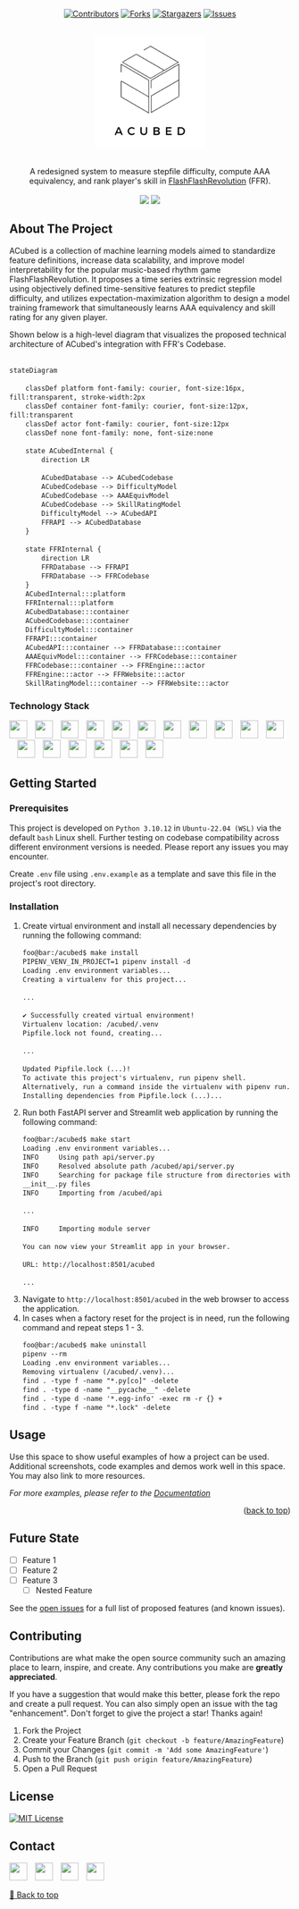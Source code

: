 <!-- Improved compatibility of back to top link: See: https://github.com/othneildrew/Best-README-Template/pull/73 -->
<a name="readme-top"></a>
<!--
*** Thanks for checking out the Best-README-Template. If you have a suggestion
*** that would make this better, please fork the repo and create a pull request
*** or simply open an issue with the tag "enhancement".
*** Don't forget to give the project a star!
*** Thanks again! Now go create something AMAZING! :D
-->



<!-- PROJECT SHIELDS -->
<!--
*** I'm using markdown "reference style" links for readability.
*** Reference links are enclosed in brackets [ ] instead of parentheses ( ).
*** See the bottom of this document for the declaration of the reference variables
*** for contributors-url, forks-url, etc. This is an optional, concise syntax you may use.
*** https://www.markdownguide.org/basic-syntax/#reference-style-links
-->
<div align="center">

[![Contributors][contributors-shield]][contributors-url]
[![Forks][forks-shield]][forks-url]
[![Stargazers][stars-shield]][stars-url]
[![Issues][issues-shield]][issues-url]

</div>



<!-- PROJECT LOGO -->
<br />
<div align="center">
  <a href="https://github.com/wirrywoo/ACubed">
    <picture>
        <source srcset="assets/logo/dark-mode.png"  media="(prefers-color-scheme: dark)">
        <img src="assets/logo/no-dark-mode.png" alt="Logo" width="200px" height=auto>
    </picture>
  </a>
  <br />
  <br />
  <p align="center">
    A redesigned system to measure stepfile difficulty, compute AAA equivalency, and rank player's skill in <a href="https://www.flashflashrevolution.com/">FlashFlashRevolution</a> (FFR). 
<!--     <br />
    <a href="https://github.com/wirrywoo/acubed/"><strong>Explore the docs »</strong></a>
    <br /> -->
    <br />
    <br />
<!--    <a href="https://www.youtube.com/watch?v=iHAt1286_4c">View Demo</a>
    ·
    · -->
    <a href="https://github.com/wirrywoo/acubed/issues"><img src="https://img.shields.io/badge/report_bug-blue?colorA=363a4f&colorB=d62728&style=for-the-badge" /></a>
    <a href="https://github.com/wirrywoo/acubed/issues"><img src="https://img.shields.io/badge/request_feature-blue?colorA=363a4f&colorB=2ca02c&style=for-the-badge" /></a>
  </p>
</div>



<!-- ABOUT THE PROJECT -->
## About The Project

ACubed is a collection of machine learning models aimed to standardize feature definitions, increase data scalability, and improve model interpretability for the popular music-based rhythm game FlashFlashRevolution. It proposes a time series extrinsic regression model using objectively defined time-sensitive features to predict stepfile difficulty, and utilizes expectation-maximization algorithm to design a model training framework that simultaneously learns AAA equivalency and skill rating for any given player.

Shown below is a high-level diagram that visualizes the proposed technical architecture of ACubed's integration with FFR's Codebase.

```mermaid

stateDiagram

    classDef platform font-family: courier, font-size:16px, fill:transparent, stroke-width:2px
    classDef container font-family: courier, font-size:12px, fill:transparent
    classDef actor font-family: courier, font-size:12px
    classDef none font-family: none, font-size:none

    state ACubedInternal {
        direction LR

        ACubedDatabase --> ACubedCodebase
        ACubedCodebase --> DifficultyModel
        ACubedCodebase --> AAAEquivModel
        ACubedCodebase --> SkillRatingModel
        DifficultyModel --> ACubedAPI
        FFRAPI --> ACubedDatabase
    }

    state FFRInternal {
        direction LR
        FFRDatabase --> FFRAPI
        FFRDatabase --> FFRCodebase
    }
    ACubedInternal:::platform
    FFRInternal:::platform
    ACubedDatabase:::container
    ACubedCodebase:::container
    DifficultyModel:::container
    FFRAPI:::container
    ACubedAPI:::container --> FFRDatabase:::container
    AAAEquivModel:::container --> FFRCodebase:::container
    FFRCodebase:::container --> FFREngine:::actor
    FFREngine:::actor --> FFRWebsite:::actor
    SkillRatingModel:::container --> FFRWebsite:::actor
```




### Technology Stack

<a href="https://www.docker.com/"><img height="32" width="32" src="https://cdn.simpleicons.org/docker/black/white" /></a>&emsp;<a href="https://www.dotenv.org/"><img height="32" width="32" src="https://cdn.simpleicons.org/dotenv/black/white" /></a>&emsp;<a href="https://fastapi.tiangolo.com/"><img height="32" width="32" src="https://cdn.simpleicons.org/fastapi/black/white" /></a>&emsp;<a href="https://git-scm.com/"><img height="32" width="32" src="https://cdn.simpleicons.org/git/black/white" /></a>&emsp;<a href="https://github.com/features/actions"><img height="32" width="32" src="https://cdn.simpleicons.org/githubactions/black/white" /></a>&emsp;<a href="https://www.gnu.org/software/bash/"><img height="32" width="32" src="https://cdn.simpleicons.org/gnubash/black/white" /></a>&emsp;<a href="https://www.mongodb.com/"><img height="32" width="32" src="https://cdn.simpleicons.org/mongodb/black/white" /></a>&emsp;<a href="https://numpy.org/"><img height="32" width="32" src="https://cdn.simpleicons.org/numpy/black/white" /></a>&emsp;<a href="https://onnx.ai/"><img height="32" width="32" src="https://cdn.simpleicons.org/onnx/black/white" /></a>&emsp;<a href="https://www.overleaf.com/"><img height="32" width="32" src="https://cdn.simpleicons.org/overleaf/black/white" /></a>&emsp;<a href="https://pola.rs/"><img height="32" width="32" src="https://cdn.simpleicons.org/polars/black/white" /></a>&emsp;<a href="https://www.python.org/"><img height="32" width="32" src="https://cdn.simpleicons.org/python/black/white" /></a>&emsp;<a href="https://www.ray.io/"><img height="32" width="32" src="https://cdn.simpleicons.org/ray/black/white" /></a>&emsp;<a href="https://scikit-learn.org/stable/index.html"><img height="32" width="32" src="https://cdn.simpleicons.org/scikitlearn/black/white" /></a>&emsp;<a href="https://streamlit.io/"><img height="32" width="32" src="https://cdn.simpleicons.org/streamlit/black/white" /></a>&emsp;<a href="https://ubuntu.com/"><img height="32" width="32" src="https://cdn.simpleicons.org/ubuntu/black/white" /></a>&emsp;<a href="https://wandb.ai/site"><img height="32" width="32" src="https://cdn.simpleicons.org/weightsandbiases/black/white" /></a>




<!-- GETTING STARTED -->
## Getting Started

### Prerequisites

This project is developed on `Python 3.10.12` in `Ubuntu-22.04 (WSL)` via the default `bash` Linux shell. Further testing on codebase compatibility across different environment versions is needed. Please report any issues you may encounter.

Create `.env` file using `.env.example` as a template and save this file in the project's root directory.

### Installation

1. Create virtual environment and install all necessary dependencies by running the following command:
    ```console
    foo@bar:/acubed$ make install
    PIPENV_VENV_IN_PROJECT=1 pipenv install -d
    Loading .env environment variables...
    Creating a virtualenv for this project...

    ...
    
    ✔ Successfully created virtual environment!
    Virtualenv location: /acubed/.venv
    Pipfile.lock not found, creating...

    ...

    Updated Pipfile.lock (...)!
    To activate this project's virtualenv, run pipenv shell.
    Alternatively, run a command inside the virtualenv with pipenv run.
    Installing dependencies from Pipfile.lock (...)...
    ```
2. Run both FastAPI server and Streamlit web application by running the following command:
    ```console
    foo@bar:/acubed$ make start
    Loading .env environment variables...
    INFO     Using path api/server.py
    INFO     Resolved absolute path /acubed/api/server.py
    INFO     Searching for package file structure from directories with __init__.py files
    INFO     Importing from /acubed/api

    ...
  
    INFO     Importing module server
  
    You can now view your Streamlit app in your browser.
  
    URL: http://localhost:8501/acubed

    ...
    ```
3. Navigate to `http://localhost:8501/acubed` in the web browser to access the application.
4. In cases when a factory reset for the project is in need, run the following command and repeat steps 1 - 3. 
    ```console
    foo@bar:/acubed$ make uninstall
    pipenv --rm
    Loading .env environment variables...
    Removing virtualenv (/acubed/.venv)...
    find . -type f -name "*.py[co]" -delete
    find . -type d -name "__pycache__" -delete
    find . -type d -name '*.egg-info' -exec rm -r {} +
    find . -type f -name "*.lock" -delete
    ```






<!-- USAGE -->
## Usage

Use this space to show useful examples of how a project can be used. Additional screenshots, code examples and demos work well in this space. You may also link to more resources.

_For more examples, please refer to the [Documentation](https://example.com)_

<p align="right">(<a href="#readme-top">back to top</a>)</p>



<!-- ROADMAP -->
## Future State

- [ ] Feature 1
- [ ] Feature 2
- [ ] Feature 3
    - [ ] Nested Feature

See the [open issues](https://github.com/wirrywoo/acubed/issues) for a full list of proposed features (and known issues).



<!-- CONTRIBUTING -->
## Contributing

Contributions are what make the open source community such an amazing place to learn, inspire, and create. Any contributions you make are **greatly appreciated**.

If you have a suggestion that would make this better, please fork the repo and create a pull request. You can also simply open an issue with the tag "enhancement".
Don't forget to give the project a star! Thanks again!

1. Fork the Project
2. Create your Feature Branch (`git checkout -b feature/AmazingFeature`)
3. Commit your Changes (`git commit -m 'Add some AmazingFeature'`)
4. Push to the Branch (`git push origin feature/AmazingFeature`)
5. Open a Pull Request




<!-- LICENSE -->
## License
[![MIT License][license-shield]][license-url]



<!-- CONTACT -->
## Contact

<!--
[![LinkedIn][linkedin-shield]][linkedin-url]
-->

<a href = "https://wilsoncheung.me/"><img height="32" width="32" src="https://cdn.simpleicons.org/wordpress/black/white" /></a>&emsp;<a href="https://linkedin.com/in/wcheung-in/"><img height="32" width="32" src="https://cdn.simpleicons.org/linkedin/black/white" /></a>&emsp;<a href="https://github.com/wirrywoo/"><img height="32" width="32" src="https://cdn.simpleicons.org/github/black/white" /></a>&emsp;<a href="mailto:info@wilsoncheung.me?subject=[ACubed]"><img height="32" width="32" src="https://cdn.simpleicons.org/gmail/black/white" /></a>

<p align="right">

  [🔼 Back to top](#readme-top)

</p>



<!-- ACKNOWLEDGMENTS
## Acknowledgments

* []()
* []()
* []()

<p align="right">(<a href="#readme-top">back to top</a>)</p> -->



<!-- MARKDOWN LINKS & IMAGES -->
<!-- https://www.markdownguide.org/basic-syntax/#reference-style-links -->
[contributors-shield]: https://img.shields.io/github/contributors/wirrywoo/acubed.svg?colorA=363a4f&colorB=1f77b4&style=for-the-badge
[contributors-url]: https://github.com/wirrywoo/acubed/graphs/contributors
[forks-shield]: https://img.shields.io/github/forks/wirrywoo/acubed.svg?colorA=363a4f&colorB=ff7f0e&style=for-the-badge
[forks-url]: https://github.com/wirrywoo/acubed/network/members
[stars-shield]: https://img.shields.io/github/stars/wirrywoo/acubed.svg?colorA=363a4f&colorB=2ca02c&style=for-the-badge
[stars-url]: https://github.com/wirrywoo/acubed/stargazers
[issues-shield]: https://img.shields.io/github/issues/wirrywoo/acubed.svg?colorA=363a4f&colorB=d62728&style=for-the-badge
[issues-url]: https://github.com/wirrywoo/acubed/issues
[license-shield]: https://img.shields.io/github/license/wirrywoo/acubed?colorA=363a4f&colorB=9467bd&style=for-the-badge
[license-url]: https://github.com/wirrywoo/acubed/blob/main/LICENSE.txt
[linkedin-shield]: https://img.shields.io/badge/-LinkedIn-black.svg?logo=linkedin&logoColor=white?colorA=363a4f&colorB=0A66C2&style=for-the-badge
[linkedin-url]: https://linkedin.com/in/wcheung-in/
[product-screenshot]: images/screenshot.png
